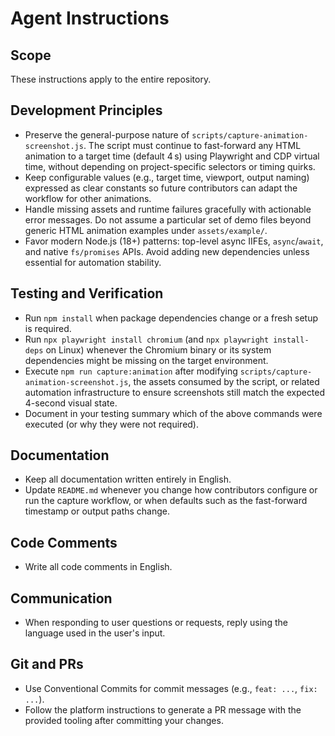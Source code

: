 # Agent Instructions

## Scope
These instructions apply to the entire repository.

## Development Principles
- Preserve the general-purpose nature of `scripts/capture-animation-screenshot.js`. The script must continue to fast-forward any HTML animation to a target time (default 4 s) using Playwright and CDP virtual time, without depending on project-specific selectors or timing quirks.
- Keep configurable values (e.g., target time, viewport, output naming) expressed as clear constants so future contributors can adapt the workflow for other animations.
- Handle missing assets and runtime failures gracefully with actionable error messages. Do not assume a particular set of demo files beyond generic HTML animation examples under `assets/example/`.
- Favor modern Node.js (18+) patterns: top-level async IIFEs, `async`/`await`, and native `fs/promises` APIs. Avoid adding new dependencies unless essential for automation stability.

## Testing and Verification
- Run `npm install` when package dependencies change or a fresh setup is required.
- Run `npx playwright install chromium` (and `npx playwright install-deps` on Linux) whenever the Chromium binary or its system dependencies might be missing on the target environment.
- Execute `npm run capture:animation` after modifying `scripts/capture-animation-screenshot.js`, the assets consumed by the script, or related automation infrastructure to ensure screenshots still match the expected 4-second visual state.
- Document in your testing summary which of the above commands were executed (or why they were not required).

## Documentation
- Keep all documentation written entirely in English.
- Update `README.md` whenever you change how contributors configure or run the capture workflow, or when defaults such as the fast-forward timestamp or output paths change.

## Code Comments
- Write all code comments in English.

## Communication
- When responding to user questions or requests, reply using the language used in the user's input.

## Git and PRs
- Use Conventional Commits for commit messages (e.g., `feat: ...`, `fix: ...`).
- Follow the platform instructions to generate a PR message with the provided tooling after committing your changes.
